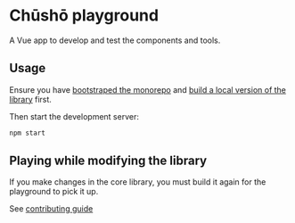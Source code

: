 # Chūshō playground

A Vue app to develop and test the components and tools.

## Usage

Ensure you have [bootstraped the monorepo](https://github.com/liip/chusho#project-setup) and [build a local version of the library](https://github.com/liip/chusho/tree/master/packages/chusho#build-for-production) first.

Then start the development server:

```bash
npm start
```

## Playing while modifying the library

If you make changes in the core library, you must build it again for the playground to pick it up.

See [contributing guide](https://github.com/liip/chusho/blob/master/CONTRIBUTING.md)
